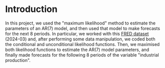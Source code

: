 # Introduction
In this project, we used the "maximum likelihood" method to estimate the parameters of an AR(7) model, and then used that model to make forecasts for the next 8 periods.
In particular, we worked with this [FRED dataset](https://research.stlouisfed.org/econ/mccracken/fred-databases/) (2024-03) and, after performing some data manipulation, we coded both the conditional and unconditional likelihood functions.
Then, we maximised both likelihood functions to estimate the AR(7) model parameters, and finally made forecasts for the following 8 periods of the variable "industrial production".
